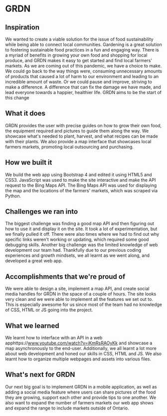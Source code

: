 # GRDN
## Inspiration
We wanted to create a viable solution for the issue of food sustainability while being able to connect local communities. Gardening is a great solution to fostering sustainable food practices in a fun and engaging way. There is a myriad of benefits in growing your own food and shopping for local produce, and GRDN makes it easy to get started and find local farmers' markets. As we are coming out of this pandemic, we have a choice to make. We could go back to the way things were, consuming unnecessary amounts of products that caused a lot of harm to our environment and leading to an incredible amount of waste. Or we could pause and improve, striving to make a difference. A difference that can fix the damage we have made, and lead everyone towards a happier, healthier life. GRDN aims to be the start of this change

## What it does
GRDN provides the user with precise guides on how to grow their own food, the equipment required and pictures to guide them along the way. We showcase what's needed to plant, harvest, and what recipes can be made with their plants. We also provide a map interface that showcases local farmers markets, promoting local outsourcing and purchasing.

## How we built it
We build the web app using Bootstrap 4 and edited it using HTML5 and CSS3. JavaScript was used to make the site interactive and make the API request to the Bing Maps API. The Bing Maps API was used for displaying the map and the locations of the farmers' markets, which was scraped via Python. 

## Challenges we ran into
The biggest challenge was finding a good map API and then figuring out how to use it and display it on the site. It took a lot of experimentation, but we finally pulled it off. There were also times where we had to find out why specific links weren't working or updating, which required some good debugging skills. Another big challenge was the limited knowledge of web development our team had. Thankfully due to our previous coding experiences and growth mindsets, we all learnt as we went along, and developed a great web app.

## Accomplishments that we're proud of
We were able to design a site, implement a map API, and create social media handles for GRDN in the space of a couple of hours. The site looks very clean and we were able to implement all the features we set out to. This is especially awesome for us since most of the team had no knowledge of CSS, HTML or JS going into the project.

## What we learned
We learnt how to interface with an API in a web apphttps://www.youtube.com/watch?v=iKmRsRAOyKk and showcase a map asynchronously to the end-user. Additionally, we all learnt a lot more about web development and honed our skills in CSS, HTML and JS. We also learnt how to organize multiple webpages and assets into various files.

## What's next for GRDN
Our next big goal is to implement GRDN in a mobile application, as well as adding a social media feature where users can share pictures of the food they are growing, support each other and provide tips to one another. We also want to expand the number of farmers markets our web app shows and expand the range to include markets outside of Ontario.

